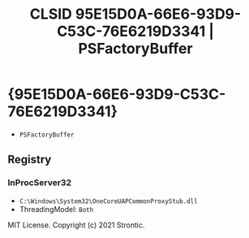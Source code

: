 ﻿---
title: "CLSID 95E15D0A-66E6-93D9-C53C-76E6219D3341 | PSFactoryBuffer"
excerpt: What is COM-Object CLSID 95E15D0A-66E6-93D9-C53C-76E6219D3341?
---

# {95E15D0A-66E6-93D9-C53C-76E6219D3341}

* `PSFactoryBuffer`

## Registry


### InProcServer32

* `C:\Windows\System32\OneCoreUAPCommonProxyStub.dll`
* ThreadingModel: `Both`

MIT License. Copyright (c) 2021 Strontic.


